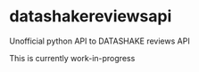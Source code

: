 # datashakereviewsapi
Unofficial python API to DATASHAKE reviews API

This is currently work-in-progress
